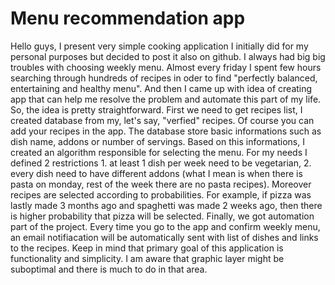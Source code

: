 # Menu recommendation app
Hello guys, I present very simple cooking application I initially did for my personal purposes but decided to post it also on github. I always had big big troubles with choosing weekly menu. Almost every friday I spent few hours searching through hundreds of recipes in oder to find "perfectly balanced, entertaining and healthy menu". And then I came up with idea of creating app that can help me resolve the problem and automate this part of my life.
So, the idea is pretty straightforward. First we need to get recipes list, I created database from my, let's say, "verfied" recipes. Of course you can add your recipes in the app. The database store basic informations such as dish name, addons or number of servings. Based on this informations, I created an algorithm responsible for selecting the menu. For my needs I defined 2 restrictions 1. at least 1 dish per week need to be vegetarian, 2. every dish need to have different addons (what I mean is when there is pasta on monday, rest of the week there are no pasta recipes). Moreover recipes are selected according to probabilities. For example, if pizza was lastly made 3 months ago and spaghetti was made 2 weeks ago, then there is higher probability that pizza will be selected. Finally, we got automation part of the project. Every time you go to the app and confirm weekly menu, an email notifiacation will be automatically sent with list of dishes and links to the recipes.
Keep in mind that primary goal of this application is functionality and simplicity. I am aware that graphic layer might be suboptimal and there is much to do in that area.
